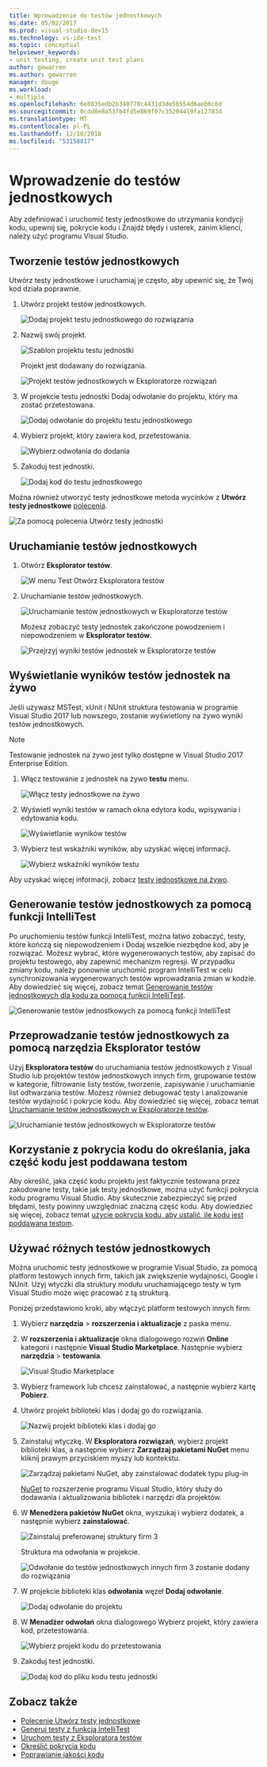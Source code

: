```yaml
---
title: Wprowadzenie do testów jednostkowych
ms.date: 05/02/2017
ms.prod: visual-studio-dev15
ms.technology: vs-ide-test
ms.topic: conceptual
helpviewer_keywords:
- unit testing, create unit test plans
author: gewarren
ms.author: gewarren
manager: douge
ms.workload:
- multiple
ms.openlocfilehash: 6e8835edb2b340778c4431d3de5b554d6aeb6c6d
ms.sourcegitcommit: 0cdd8e8a53fb4fd5e869f07c35204419fa12783d
ms.translationtype: MT
ms.contentlocale: pl-PL
ms.lasthandoff: 12/10/2018
ms.locfileid: "53158817"
---
```

# <a name="get-started-with-unit-testing"></a>Wprowadzenie do testów jednostkowych

Aby zdefiniować i uruchomić testy jednostkowe do utrzymania kondycji kodu, upewnij się, pokrycie kodu i Znajdź błędy i usterek, zanim klienci, należy użyć programu Visual Studio.

## <a name="create-unit-tests"></a>Tworzenie testów jednostkowych

Utwórz testy jednostkowe i uruchamiaj je często, aby upewnić się, że Twój kod działa poprawnie.

1. Utwórz projekt testów jednostkowych.

   ![Dodaj projekt testu jednostkowego do rozwiązania](media/createunittest1.png)

1. Nazwij swój projekt.

   ![Szablon projektu testu jednostki](media/createunittest2.png)

   Projekt jest dodawany do rozwiązania.

   ![Projekt testów jednostkowych w Eksploratorze rozwiązań](media/createunittest5.png)

1. W projekcie testu jednostki Dodaj odwołanie do projektu, który ma zostać przetestowana.

   ![Dodaj odwołanie do projektu testu jednostkowego](media/createunittest6.png)

1. Wybierz projekt, który zawiera kod, przetestowania.

   ![Wybierz odwołania do dodania](media/createunittest7.png)

1. Zakoduj test jednostki.

   ![Dodaj kod do testu jednostkowego](media/createunittest8.png)

Można również utworzyć testy jednostkowe metoda wycinków z **Utwórz testy jednostkowe** [polecenia](create-unit-tests-menu.md).

![Za pomocą polecenia Utwórz testy jednostki](media/createunittestcommand2.png)

## <a name="run-unit-tests"></a>Uruchamianie testów jednostkowych

1. Otwórz **Eksplorator testów**.

   ![W menu Test Otwórz Eksploratora testów](media/rununittest1.png)

1. Uruchamianie testów jednostkowych.

   ![Uruchamianie testów jednostkowych w Eksploratorze testów](media/rununittest2.png)

   Możesz zobaczyć testy jednostek zakończone powodzeniem i niepowodzeniem w **Eksplorator testów**.

   ![Przejrzyj wyniki testów jednostek w Eksploratorze testów](media/rununittest3.png)

## <a name="view-live-unit-test-results"></a>Wyświetlanie wyników testów jednostek na żywo

Jeśli używasz MSTest, xUnit i NUnit struktura testowania w programie Visual Studio 2017 lub nowszego, zostanie wyświetlony na żywo wyniki testów jednostkowych.

> [!NOTE]
> Testowanie jednostek na żywo jest tylko dostępne w Visual Studio 2017 Enterprise Edition.

1. Włącz testowanie z jednostek na żywo **testu** menu.

   ![Włącz testy jednostkowe na żywo](media/live-test-results-start.png)

1. Wyświetl wyniki testów w ramach okna edytora kodu, wpisywania i edytowania kodu.

   ![Wyświetlanie wyników testów](media/live-test-results-ui.png)

1. Wybierz test wskaźniki wyników, aby uzyskać więcej informacji.

   ![Wybierz wskaźniki wyników testu](media/live-test-results-details.png)

Aby uzyskać więcej informacji, zobacz [testy jednostkowe na żywo](../test/live-unit-testing-intro.md).

## <a name="generate-unit-tests-with-intellitest"></a>Generowanie testów jednostkowych za pomocą funkcji IntelliTest

Po uruchomieniu testów funkcji IntelliTest, można łatwo zobaczyć, testy, które kończą się niepowodzeniem i Dodaj wszelkie niezbędne kod, aby je rozwiązać. Możesz wybrać, które wygenerowanych testów, aby zapisać do projektu testowego, aby zapewnić mechanizm regresji. W przypadku zmiany kodu, należy ponownie uruchomić program IntelliTest w celu synchronizowania wygenerowanych testów wprowadzania zmian w kodzie. Aby dowiedzieć się więcej, zobacz temat [Generowanie testów jednostkowych dla kodu za pomocą funkcji IntelliTest](../test/generate-unit-tests-for-your-code-with-intellitest.md).

![Generowanie testów jednostkowych za pomocą funkcji IntelliTest](media/intellitest.png)

## <a name="run-unit-tests-with-test-explorer"></a>Przeprowadzanie testów jednostkowych za pomocą narzędzia Eksplorator testów

Użyj **Eksploratora testów** do uruchamiania testów jednostkowych z Visual Studio lub projektów testów jednostkowych innych firm, grupowanie testów w kategorie, filtrowanie listy testów, tworzenie, zapisywanie i uruchamianie list odtwarzania testów. Możesz również debugować testy i analizowanie testów wydajność i pokrycie kodu. Aby dowiedzieć się więcej, zobacz temat [Uruchamianie testów jednostkowych w Eksploratorze testów](../test/run-unit-tests-with-test-explorer.md).

![Uruchamianie testów jednostkowych w Eksploratorze testów](media/testexplorer.png)

## <a name="use-code-coverage-to-determine-how-much-code-is-being-tested"></a>Korzystanie z pokrycia kodu do określania, jaka część kodu jest poddawana testom

Aby określić, jaka część kodu projektu jest faktycznie testowana przez zakodowane testy, takie jak testy jednostkowe, można użyć funkcji pokrycia kodu programu Visual Studio. Aby skutecznie zabezpieczyć się przed błędami, testy powinny uwzględniać znaczną część kodu. Aby dowiedzieć się więcej, zobacz temat [użycie pokrycia kodu, aby ustalić, ile kodu jest poddawana testom](../test/using-code-coverage-to-determine-how-much-code-is-being-tested.md).

## <a name="use-a-different-unit-test-framework"></a>Używać różnych testów jednostkowych

Można uruchomić testy jednostkowe w programie Visual Studio, za pomocą platform testowych innych firm, takich jak zwiększenie wydajności, Google i NUnit. Użyj wtyczki dla struktury modułu uruchamiającego testy w tym Visual Studio może więc pracować z tą strukturą.

Poniżej przedstawiono kroki, aby włączyć platform testowych innych firm:

1. Wybierz **narzędzia** > **rozszerzenia i aktualizacje** z paska menu.

1. W **rozszerzenia i aktualizacje** okna dialogowego rozwiń **Online** kategorii i następnie **Visual Studio Marketplace**. Następnie wybierz **narzędzia** > **testowania**.

   ![Visual Studio Marketplace](media/extensions-and-updates-testing.png)

1. Wybierz framework lub chcesz zainstalować, a następnie wybierz kartę **Pobierz**.

1. Utwórz projekt biblioteki klas i dodaj go do rozwiązania.

   ![Nazwij projekt biblioteki klas i dodaj go](media/create3rdpartyunittest3.png)

1. Zainstaluj wtyczkę. W **Eksploratora rozwiązań**, wybierz projekt biblioteki klas, a następnie wybierz **Zarządzaj pakietami NuGet** menu kliknij prawym przyciskiem myszy lub kontekstu.

   ![Zarządzaj pakietami NuGet, aby zainstalować dodatek typu plug-in](media/create3rdpartyunittest3a.png)

   [NuGet](https://www.nuget.org/) to rozszerzenie programu Visual Studio, który służy do dodawania i aktualizowania bibliotek i narzędzi dla projektów.

1. W **Menedżera pakietów NuGet** okna, wyszukaj i wybierz dodatek, a następnie wybierz **zainstalować**.

   ![Zainstaluj preferowanej struktury firm 3](media/create3rdpartyunittest4.png)

   Struktura ma odwołania w projekcie.

   ![Odwołanie do testów jednostkowych innych firm 3 zostanie dodany do rozwiązania](media/create3rdpartyunittest6.png)

1. W projekcie biblioteki klas **odwołania** węzeł **Dodaj odwołanie**.

   ![Dodaj odwołanie do projektu](media/createunittest6.png)

1. W **Menadżer odwołań** okna dialogowego Wybierz projekt, który zawiera kod, przetestowania.

   ![Wybierz projekt kodu do przetestowania](media/createunittest7.png)

1. Zakoduj test jednostki.

   ![Dodaj kod do pliku kodu testu jednostki](media/create3rdpartyunittest7.png)

## <a name="see-also"></a>Zobacz także

* [Polecenie Utwórz testy jednostkowe](create-unit-tests-menu.md)
* [Generuj testy z funkcją IntelliTest](generate-unit-tests-for-your-code-with-intellitest.md)
* [Uruchom testy z Eksploratora testów](run-unit-tests-with-test-explorer.md)
* [Określić pokrycia kodu](using-code-coverage-to-determine-how-much-code-is-being-tested.md)
* [Poprawianie jakości kodu](improve-code-quality.md)